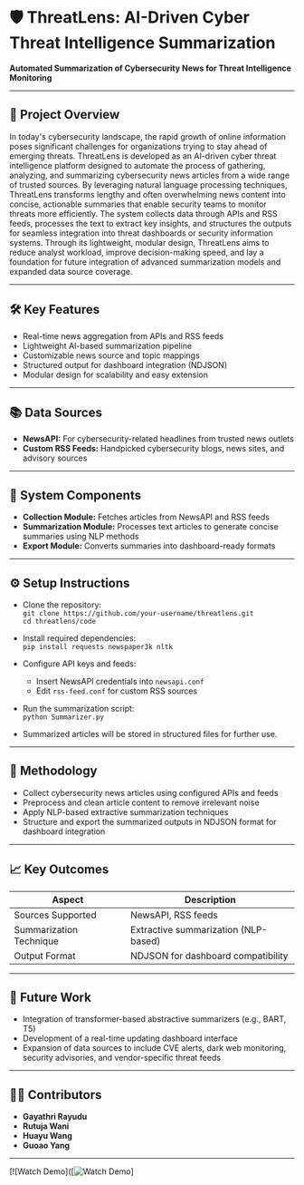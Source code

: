 # 🛡️ ThreatLens: AI-Driven Cyber Threat Intelligence Summarization
**Automated Summarization of Cybersecurity News for Threat Intelligence Monitoring**

---

## 📌 Project Overview

In today's cybersecurity landscape, the rapid growth of online information poses significant challenges for organizations trying to stay ahead of emerging threats. ThreatLens is developed as an AI-driven cyber threat intelligence platform designed to automate the process of gathering, analyzing, and summarizing cybersecurity news articles from a wide range of trusted sources. By leveraging natural language processing techniques, ThreatLens transforms lengthy and often overwhelming news content into concise, actionable summaries that enable security teams to monitor threats more efficiently. The system collects data through APIs and RSS feeds, processes the text to extract key insights, and structures the outputs for seamless integration into threat dashboards or security information systems. Through its lightweight, modular design, ThreatLens aims to reduce analyst workload, improve decision-making speed, and lay a foundation for future integration of advanced summarization models and expanded data source coverage.


---

## 🛠️ Key Features

- Real-time news aggregation from APIs and RSS feeds
- Lightweight AI-based summarization pipeline
- Customizable news source and topic mappings
- Structured output for dashboard integration (NDJSON)
- Modular design for scalability and easy extension

---

## 📚 Data Sources

- **NewsAPI:** For cybersecurity-related headlines from trusted news outlets
- **Custom RSS Feeds:** Handpicked cybersecurity blogs, news sites, and advisory sources

---

## 🧩 System Components

- **Collection Module:** Fetches articles from NewsAPI and RSS feeds
- **Summarization Module:** Processes text articles to generate concise summaries using NLP methods
- **Export Module:** Converts summaries into dashboard-ready formats

---

## ⚙️ Setup Instructions

- Clone the repository:  
  `git clone https://github.com/your-username/threatlens.git`  
  `cd threatlens/code`

- Install required dependencies:  
  `pip install requests newspaper3k nltk`

- Configure API keys and feeds:  
  - Insert NewsAPI credentials into `newsapi.conf`
  - Edit `rss-feed.conf` for custom RSS sources

- Run the summarization script:  
  `python Summarizer.py`

- Summarized articles will be stored in structured files for further use.

---

## 🔬 Methodology

- Collect cybersecurity news articles using configured APIs and feeds
- Preprocess and clean article content to remove irrelevant noise
- Apply NLP-based extractive summarization techniques
- Structure and export the summarized outputs in NDJSON format for dashboard integration

---

## 📈 Key Outcomes

| Aspect                 | Description |
|-------------------------|-------------|
| Sources Supported       | NewsAPI, RSS feeds |
| Summarization Technique | Extractive summarization (NLP-based) |
| Output Format           | NDJSON for dashboard compatibility |

---

## 🚀 Future Work

- Integration of transformer-based abstractive summarizers (e.g., BART, T5)
- Development of a real-time updating dashboard interface
- Expansion of data sources to include CVE alerts, dark web monitoring, security advisories, and vendor-specific threat feeds
---

## 👩‍💻 Contributors

- **Gayathri Rayudu** 
- **Rutuja Wani** 
- **Huayu Wang** 
- **Guoao Yang**

---
[![Watch Demo]([![Watch Demo]((https://youtu.be/LUl_XzUXCMM?si=9t-wm_dXLX0bISTH)
)]

